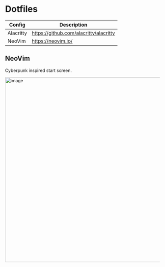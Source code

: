 # Dotfiles

| Config    | Description                            |
|-----------|--------------------------------------- | 
| Alacritty | https://github.com/alacritty/alacritty |
| NeoVim    | https://neovim.io/                     |

## NeoVim
Cyberpunk inspired start screen.

<img width="600" alt="image" src="https://github.com/marioestradaf/dots/assets/2767513/4e7bec38-6be2-4dfc-bd57-3e1e26315bf8">
